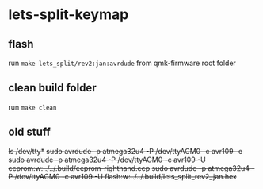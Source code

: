 # lets-split-keymap

## flash

run `make lets_split/rev2:jan:avrdude` from qmk-firmware root folder

## clean build folder

run `make clean`

## old stuff

~~ls /dev/tty*~~
~~sudo avrdude -p atmega32u4 -P /dev/ttyACM0 -c avr109 -e~~
~~sudo avrdude -p atmega32u4 -P /dev/ttyACM0 -c avr109 -U eeprom:w:../../.build/eeprom-righthand.eep~~
~~sudo avrdude -p atmega32u4 -P /dev/ttyACM0 -c avr109 -U flash:w:../../.build/lets_split_rev2_jan.hex~~

